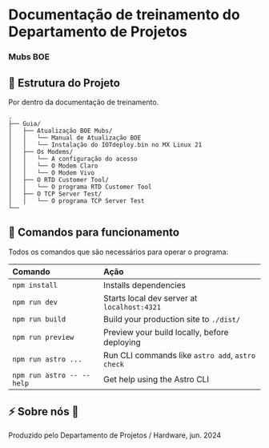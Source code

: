 # Documentação de treinamento do Departamento de Projetos
### Mubs BOE

 

## 🚀 Estrutura do Projeto

Por dentro da documentação de treinamento.
 

```
.
├── Guia/
│   ├── Atualização BOE Mubs/
│   │   └── Manual de Atualização BOE
│   │   └── Instalação do IOTdeploy.bin no MX Linux 21
│   ├── Os Modems/
│   │   └── A configuração do acesso
│   │   └── O Modem Claro
│   │   └── O Modem Vivo
│   ├── O RTD Customer Tool/
│   │   └── O programa RTD Customer Tool
│   ├── O TCP Server Test/
│   │   └── O programa TCP Server Test
└──
```
## 🧞 Comandos para funcionamento

Todos os comandos que são necessários para operar o programa:
 
| Comando                   | Ação                                             |
| :------------------------ | :----------------------------------------------- |
| `npm install`             | Installs dependencies                            |
| `npm run dev`             | Starts local dev server at `localhost:4321`      |
| `npm run build`           | Build your production site to `./dist/`          |
| `npm run preview`         | Preview your build locally, before deploying     |
| `npm run astro ...`       | Run CLI commands like `astro add`, `astro check` |
| `npm run astro -- --help` | Get help using the Astro CLI                     |

## ⚡ Sobre nós 🤖

Produzido pelo Departamento de Projetos / Hardware, jun. 2024
 
